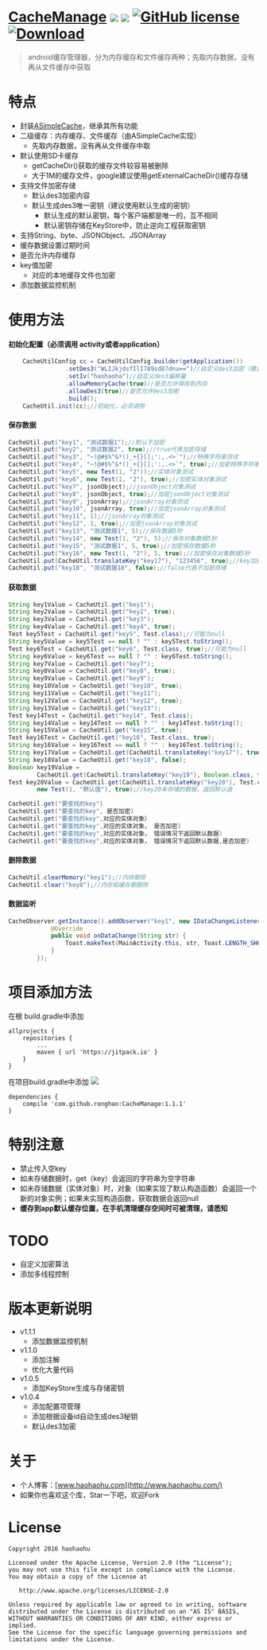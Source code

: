 
# [CacheManage](https://github.com/ronghao/CacheManage)  [![](https://jitpack.io/v/ronghao/CacheManage.svg)](https://jitpack.io/#ronghao/CacheManage) [![](https://travis-ci.org/ronghao/CacheManage.svg?branch=master)](https://travis-ci.org/ronghao/CacheManage) [![GitHub license](https://img.shields.io/badge/license-Apache%202-blue.svg)](https://raw.githubusercontent.com/ronghao/CacheManage/master/LICENSE) [ ![Download](https://api.bintray.com/packages/haohao/maven/CacheManage/images/download.svg?version=1.0.3) ](https://bintray.com/haohao/maven/CacheManage/1.0.3/link)

> android缓存管理器，分为内存缓存和文件缓存两种；先取内存数据，没有再从文件缓存中获取

# 特点
+ 封装[ASimpleCache](https://github.com/yangfuhai/ASimpleCache)，继承其所有功能
+ 二级缓存：内存缓存、文件缓存（由ASimpleCache实现）
    + 先取内存数据，没有再从文件缓存中取
+ 默认使用SD卡缓存
    + getCacheDir()获取的缓存文件较容易被删除
    + 大于1M的缓存文件，google建议使用getExternalCacheDir()缓存存储
+ 支持文件加密存储
    + 默认des3加密内容
    + 默认生成des3唯一密钥（建议使用默认生成的密钥）
        + 默认生成的默认密钥，每个客户端都是唯一的，互不相同
        + 默认密钥存储在KeyStore中，防止逆向工程获取密钥
+ 支持String、byte、JSONObject、JSONArray
+ 缓存数据设置过期时间
+ 是否允许内存缓存
+ key值加密
    + 对应的本地缓存文件也加密
+ 添加数据监控机制

# 使用方法
#### 初始化配置（必须调用 activity或者application）
```java
    CacheUtilConfig cc = CacheUtilConfig.builder(getApplication())
                .setDes3("WLIJkjdsfIlI789sd87dnu==")//自定义des3加密（建议使用默认生成的密钥）
                .setIv("haohaoha")//自定义des3偏移量
                .allowMemoryCache(true)//是否允许保存到内存
                .allowDes3(true)//是否允许des3加密
                .build();
    CacheUtil.init(cc);//初始化，必须调用
```

#### 保存数据
```java
CacheUtil.put("key1", "测试数据1");//默认不加密
CacheUtil.put("key2", "测试数据2", true);//true代表加密存储
CacheUtil.put("key3", "~!@#$%^&*()_+{}[];':,.<>`");//特殊字符串测试
CacheUtil.put("key4", "~!@#$%^&*()_+{}[];':,.<>`", true);//加密特殊字符串测试
CacheUtil.put("key5", new Test(1, "2"));//实体对象测试
CacheUtil.put("key6", new Test(1, "2"), true);//加密实体对象测试
CacheUtil.put("key7", jsonObject);//jsonObject对象测试
CacheUtil.put("key8", jsonObject, true);//加密jsonObject对象测试
CacheUtil.put("key9", jsonArray);//jsonArray对象测试
CacheUtil.put("key10", jsonArray, true);//加密jsonArray对象测试
CacheUtil.put("key11", 1);//jsonArray对象测试
CacheUtil.put("key12", 1, true);//加密jsonArray对象测试
CacheUtil.put("key13", "测试数据1", 5);//保存数据5秒
CacheUtil.put("key14", new Test(1, "2"), 5);//保存对象数据5秒
CacheUtil.put("key15", "测试数据1", 5, true);//加密保存数据5秒
CacheUtil.put("key16", new Test(1, "2"), 5, true);//加密保存对象数据5秒
CacheUtil.put(CacheUtil.translateKey("key17"), "123456", true);//key加密
CacheUtil.put("key18", "测试数据18", false);//false代表不加密存储
```
#### 获取数据
```java
String key1Value = CacheUtil.get("key1");
String key2Value = CacheUtil.get("key2", true);
String key3Value = CacheUtil.get("key3");
String key4Value = CacheUtil.get("key4", true);
Test key5Test = CacheUtil.get("key5", Test.class);//可能为null
String key5Value = key5Test == null ? "" : key5Test.toString();
Test key6Test = CacheUtil.get("key6", Test.class, true);//可能为null
String key6Value = key6Test == null ? "" : key6Test.toString();
String key7Value = CacheUtil.get("key7");
String key8Value = CacheUtil.get("key8", true);
String key9Value = CacheUtil.get("key9");
String key10Value = CacheUtil.get("key10", true);
String key11Value = CacheUtil.get("key11");
String key12Value = CacheUtil.get("key12", true);
String key13Value = CacheUtil.get("key13");
Test key14Test = CacheUtil.get("key14", Test.class);
String key14Value = key14Test == null ? "" : key14Test.toString();
String key15Value = CacheUtil.get("key15", true);
Test key16Test = CacheUtil.get("key16", Test.class, true);
String key16Value = key16Test == null ? "" : key16Test.toString();
String key17Value = CacheUtil.get(CacheUtil.translateKey("key17"), true);
String key18Value = CacheUtil.get("key18", false);
Boolean key19Value =
        CacheUtil.get(CacheUtil.translateKey("key19"), Boolean.class, false, true);//key19未存储的数据，返回默认值
Test key20Value = CacheUtil.get(CacheUtil.translateKey("key20"), Test.class,
        new Test(1, "默认值"), true);//key20未存储的数据，返回默认值
```
```java
CacheUtil.get("要查找的key")  
CacheUtil.get("要查找的key", 是否加密)
CacheUtil.get("要查找的key",对应的实体对象）
CacheUtil.get("要查找的key",对应的实体对象， 是否加密)
CacheUtil.get("要查找的key",对应的实体对象， 错误情况下返回默认数据)
CacheUtil.get("要查找的key",对应的实体对象， 错误情况下返回默认数据,是否加密)
```

#### 删除数据
```java
CacheUtil.clearMemory("key1");//内存删除
CacheUtil.clear("key8");//内存和缓存都删除
```

#### 数据监听
```java
CacheObserver.getInstance().addObserver("key1", new IDataChangeListener() {
            @Override
            public void onDataChange(String str) {
                Toast.makeText(MainActivity.this, str, Toast.LENGTH_SHORT).show();
            }
        });
```

# 项目添加方法
在根 build.gradle中添加
```
allprojects {
    repositories {
        ...
        maven { url 'https://jitpack.io' }
    }
}
```

在项目build.gradle中添加 ![](https://jitpack.io/v/ronghao/CacheManage.svg)
```
dependencies {
    compile 'com.github.ronghao:CacheManage:1.1.1'
}
```

# 特别注意
+ 禁止传入空key
+ 如未存储数据时，get（key）会返回的字符串为空字符串
+ 如未存储数据（实体对象）时，对象（如果实现了默认构造函数）会返回一个新的对象实例；如果未实现构造函数，获取数据会返回null
+ **缓存到app默认缓存位置，在手机清理缓存空间时可被清理，请悉知**

# TODO
+ 自定义加密算法
+ 添加多线程控制

# 版本更新说明
+ v1.1.1
    + 添加数据监控机制
+ v1.1.0
	+ 添加注解
	+ 优化大量代码
+ v1.0.5
	+ 添加KeyStore生成与存储密钥
+ v1.0.4
	+ 添加配置项管理
	+ 添加根据设备id自动生成des3秘钥
	+ 默认des3加密


# 关于
+ 个人博客：[www.haohaohu.com](http://www.haohaohu.com/)
+ 如果你也喜欢这个库，Star一下吧，欢迎Fork

# License

    Copyright 2016 haohaohu

    Licensed under the Apache License, Version 2.0 (the "License");
    you may not use this file except in compliance with the License.
    You may obtain a copy of the License at

       http://www.apache.org/licenses/LICENSE-2.0

    Unless required by applicable law or agreed to in writing, software
    distributed under the License is distributed on an "AS IS" BASIS,
    WITHOUT WARRANTIES OR CONDITIONS OF ANY KIND, either express or implied.
    See the License for the specific language governing permissions and
    limitations under the License.
